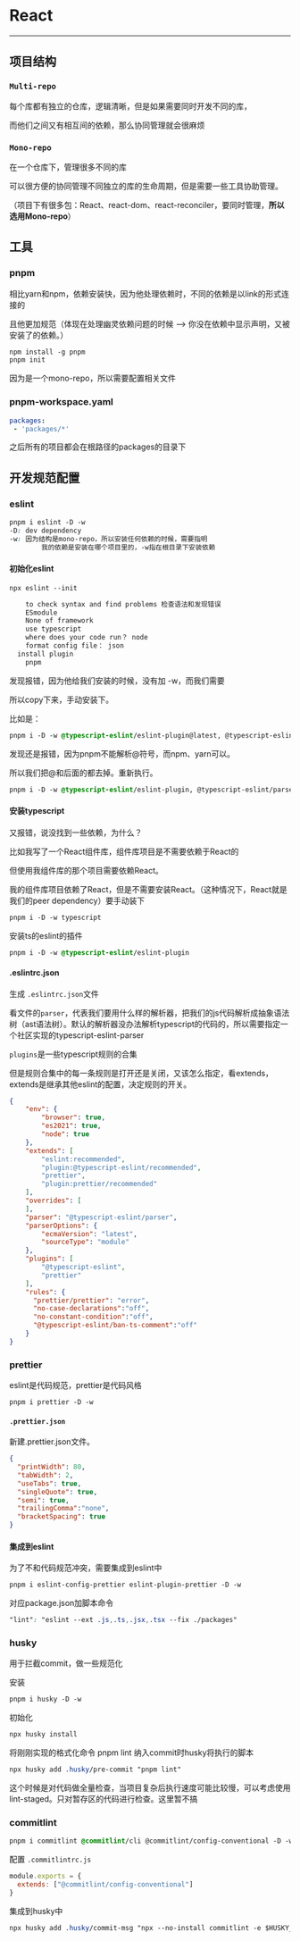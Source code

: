 # React

<hr/>

## 项目结构

### `Multi-repo` 

每个库都有独立的仓库，逻辑清晰，但是如果需要同时开发不同的库，

而他们之间又有相互间的依赖，那么协同管理就会很麻烦

### `Mono-repo`

在一个仓库下，管理很多不同的库

可以很方便的协同管理不同独立的库的生命周期，但是需要一些工具协助管理。

（项目下有很多包：React、react-dom、react-reconciler，要同时管理，**所以选用Mono-repo**）

## 工具

### pnpm

相比yarn和npm，依赖安装快，因为他处理依赖时，不同的依赖是以link的形式连接的

且他更加规范（体现在处理幽灵依赖问题的时候 --> 你没在依赖中显示声明，又被安装了的依赖。）

```css
npm install -g pnpm
pnpm init
```

因为是一个mono-repo，所以需要配置相关文件

### pnpm-workspace.yaml

```yaml
packages:
 - 'packages/*'
```

之后所有的项目都会在根路径的packages的目录下

 ## 开发规范配置

### eslint

```css
pnpm i eslint -D -w
-D: dev dependency
-w: 因为结构是mono-repo，所以安装任何依赖的时候，需要指明
		我的依赖是安装在哪个项目里的，-w指在根目录下安装依赖
```

#### 初始化eslint

```css
npx eslint --init

	to check syntax and find problems 检查语法和发现错误
	ESmodule
	None of framework
	use typescript
	where does your code run？ node
	format config file： json
  install plugin
	pnpm
```

发现报错，因为他给我们安装的时候，没有加 -w，而我们需要

所以copy下来，手动安装下。

比如是：

```css
pnpm i -D -w @typescript-eslint/eslint-plugin@latest, @typescript-eslint/parser@latest
```

发现还是报错，因为pnpm不能解析@符号，而npm、yarn可以。

所以我们把@和后面的都去掉。重新执行。

```css
pnpm i -D -w @typescript-eslint/eslint-plugin, @typescript-eslint/parser
```

#### 安装typescript

又报错，说没找到一些依赖，为什么？

比如我写了一个React组件库，组件库项目是不需要依赖于React的

但使用我组件库的那个项目需要依赖React。

我的组件库项目依赖了React，但是不需要安装React。（这种情况下，React就是我们的peer dependency）要手动装下

```css
pnpm i -D -w typescript
```

安装ts的eslint的插件

```css
pnpm i -D -w @typescript-eslint/eslint-plugin
```



#### .eslintrc.json

生成 `.eslintrc.json`文件

看文件的`parser`，代表我们要用什么样的解析器，把我们的js代码解析成抽象语法树（ast语法树）。默认的解析器没办法解析typescript的代码的，所以需要指定一个社区实现的typescript-eslint-parser

`plugins`是一些typescript规则的合集

但是规则合集中的每一条规则是打开还是关闭，又该怎么指定，看extends，extends是继承其他eslint的配置，决定规则的开关。

```json
{
    "env": {
        "browser": true,
        "es2021": true,
        "node": true
    },
    "extends": [
        "eslint:recommended",
        "plugin:@typescript-eslint/recommended",
        "prettier",
        "plugin:prettier/recommended"
    ],
    "overrides": [
    ],
    "parser": "@typescript-eslint/parser",
    "parserOptions": {
        "ecmaVersion": "latest",
        "sourceType": "module"
    },
    "plugins": [
        "@typescript-eslint",
        "prettier"
    ],
    "rules": {
      "prettier/prettier": "error",
      "no-case-declarations":"off",
      "no-constant-condition":"off",
      "@typescript-eslint/ban-ts-comment":"off"
    }
}

```



### prettier

eslint是代码规范，prettier是代码风格

```css
pnpm i prettier -D -w
```

#### `.prettier.json`

新建.prettier.json文件。

```json
{
  "printWidth": 80,
  "tabWidth": 2,
  "useTabs": true,
  "singleQuote": true,
  "semi": true,
  "trailingComma":"none",
  "bracketSpacing": true
}
```

#### 集成到eslint

为了不和代码规范冲突，需要集成到eslint中

```css
pnpm i eslint-config-prettier eslint-plugin-prettier -D -w
```

对应package.json加脚本命令

```css
"lint": "eslint --ext .js,.ts,.jsx,.tsx --fix ./packages"
```



### husky

用于拦截commit，做一些规范化

安装

```css
pnpm i husky -D -w
```

初始化

```css
npx husky install
```

将刚刚实现的格式化命令 pnpm lint 纳入commit时husky将执行的脚本

```css
npx husky add .husky/pre-commit "pnpm lint"
```

这个时候是对代码做全量检查，当项目复杂后执行速度可能比较慢，可以考虑使用lint-staged。只对暂存区的代码进行检查。这里暂不搞

### commitlint

```css
pnpm i commitlint @commitlint/cli @commitlint/config-conventional -D -w
```

配置 `.commitlintrc.js`

```js
module.exports = {
  extends: ["@commitlint/config-conventional"]
}
```

集成到husky中

```css
npx husky add .husky/commit-msg "npx --no-install commitlint -e $HUSKY_GIT_PARAMS"
```











